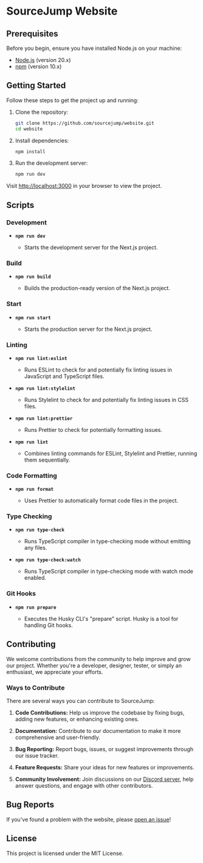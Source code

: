 # SourceJump Website

## Prerequisites

Before you begin, ensure you have installed Node.js on your machine:

- [Node.js](https://nodejs.org/) (version 20.x)
- [npm](https://www.npmjs.com/) (version 10.x)

## Getting Started

Follow these steps to get the project up and running:

1. Clone the repository:

   ```bash
   git clone https://github.com/sourcejump/website.git
   cd website
   ```

2. Install dependencies:

   ```bash
   npm install
   ```

3. Run the development server:

   ```bash
   npm run dev
   ```

Visit [http://localhost:3000](http://localhost:3000) in your browser to view the project.

## Scripts

### Development

- **`npm run dev`**

  - Starts the development server for the Next.js project.

### Build

- **`npm run build`**

  - Builds the production-ready version of the Next.js project.

### Start

- **`npm run start`**

  - Starts the production server for the Next.js project.

### Linting

- **`npm run lint:eslint`**

  - Runs ESLint to check for and potentially fix linting issues in JavaScript and TypeScript files.

- **`npm run lint:stylelint`**

  - Runs Stylelint to check for and potentially fix linting issues in CSS files.

- **`npm run lint:prettier`**

  - Runs Prettier to check for potentially formatting issues.

- **`npm run lint`**

  - Combines linting commands for ESLint, Stylelint and Prettier, running them sequentially.

### Code Formatting

- **`npm run format`**

  - Uses Prettier to automatically format code files in the project.

### Type Checking

- **`npm run type-check`**

  - Runs TypeScript compiler in type-checking mode without emitting any files.

- **`npm run type-check:watch`**

  - Runs TypeScript compiler in type-checking mode with watch mode enabled.

### Git Hooks

- **`npm run prepare`**

  - Executes the Husky CLI's "prepare" script. Husky is a tool for handling Git hooks.

## Contributing

We welcome contributions from the community to help improve and grow our project. Whether you're a developer, designer, tester, or simply an enthusiast, we appreciate your efforts.

### Ways to Contribute

There are several ways you can contribute to SourceJump:

1. **Code Contributions:** Help us improve the codebase by fixing bugs, adding new features, or enhancing existing ones.

2. **Documentation:** Contribute to our documentation to make it more comprehensive and user-friendly.

3. **Bug Reporting:** Report bugs, issues, or suggest improvements through our issue tracker.

4. **Feature Requests:** Share your ideas for new features or improvements.

5. **Community Involvement:** Join discussions on our [Discord server](https://discord.gg/sourcejump), help answer questions, and engage with other contributors.

## Bug Reports

If you've found a problem with the website, please [open an issue](https://github.com/sourcejump/website/issues)!

## License

This project is licensed under the MIT License.
